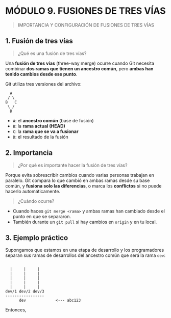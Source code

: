 # MÓDULO 9. FUSIONES DE TRES VÍAS

> IMPORTANCIA Y CONFIGURACIÓN DE FUSIONES DE TRES VÍAS

## 1. Fusión de tres vías

> ¿Qué es una fusión de tres vías?

Una **fusión de tres vías** (three-way merge) ocurre cuando Git necesita combinar **dos ramas que tienen un ancestro común**, pero **ambas han tenido cambios desde ese punto**.

Git utiliza tres versiones del archivo:

```text
  A
 / \
B   C
 \ /
  D
```

- `A`: el **ancestro común** (base de fusión)
- `B`: la **rama actual (HEAD)**
- `C`: la **rama que se va a fusionar**
- `D`: el resultado de la fusión

## 2. Importancia

> ¿Por qué es importante hacer la fusión de tres vías?

Porque evita sobrescribir cambios cuando varias personas trabajan en paralelo. Git compara lo que cambió en ambas ramas desde su base común, y **fusiona solo las diferencias**, o marca los **conflictos** si no puede hacerlo automáticamente.

> ¿Cuándo ocurre?

- Cuando haces `git merge <rama>` y ambas ramas han cambiado desde el punto en que se separaron.
- También durante un `git pull` si hay cambios en `origin` y en tu local.

## 3. Ejemplo práctico

Supongamos que estamos en una etapa de desarrollo y los programadores separan sus ramas de desarrollos del ancestro común que será la rama `dev`:

```text

  |     |     |
  |     |     |
  |     |     |
  |     |     |
  |     |     |
dev/1 dev/2 dev/3
-----------------  
      dev             <--- abc123
````

Entonces, 